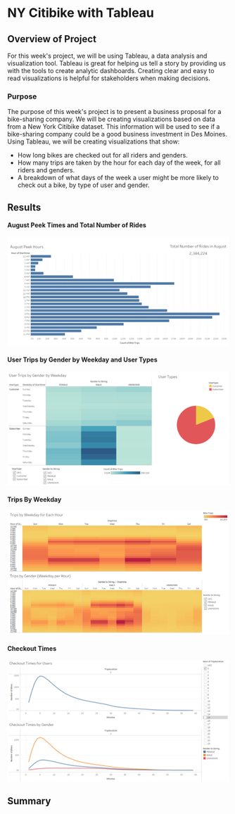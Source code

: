 # NY Citibike with Tableau

## Overview of Project
For this week's project, we will be using Tableau, a data analysis and visualization tool. Tableau is great for helping us tell a story by providing us with the tools to create analytic dashboards. Creating clear and easy to read visualizations is helpful for stakeholders when making decisions. 

### Purpose
The purpose of this week's project is to present a business proposal for a bike-sharing company. We will be creating visualizations based on data from a New York Citibike dataset. This information will be used to see if a bike-sharing company could be a good business investment in Des Moines. Using Tableau, we will be creating visualizations that show:
- How long bikes are checked out for all riders and genders.
- How many trips are taken by the hour for each day of the week, for all riders and genders.
- A breakdown of what days of the week a user might be more likely to check out a bike, by type of user and gender.

## Results

#### August Peek Times and Total Number of Rides

![AugustOverview](/Resources/AugustOverview.PNG)

#### User Trips by Gender by Weekday and User Types

![UserTypesbyGenderbyWeekday](/Resources/UserTypesbyGenderbyWeekday.PNG)

#### Trips By Weekday 

![TripsByWeekday](/Resources/TripsByWeekday.PNG)

#### Checkout Times

![CheckoutTimes](/Resources/CheckoutTimes.PNG)

## Summary
